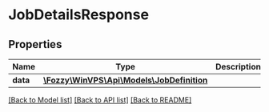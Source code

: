 # JobDetailsResponse

## Properties
Name | Type | Description | Notes
------------ | ------------- | ------------- | -------------
**data** | [**\Fozzy\WinVPS\Api\Models\JobDefinition**](JobDefinition.md) |  | [optional] 

[[Back to Model list]](../../README.md#documentation-for-models) [[Back to API list]](../../README.md#documentation-for-api-endpoints) [[Back to README]](../../README.md)

